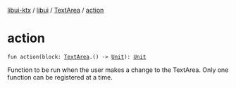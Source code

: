[libui-ktx](../../index.md) / [libui](../index.md) / [TextArea](index.md) / [action](./action.md)

# action

`fun action(block: `[`TextArea`](index.md)`.() -> `[`Unit`](https://kotlinlang.org/api/latest/jvm/stdlib/kotlin/-unit/index.html)`): `[`Unit`](https://kotlinlang.org/api/latest/jvm/stdlib/kotlin/-unit/index.html)

Function to be run when the user makes a change to the TextArea.
Only one function can be registered at a time.

